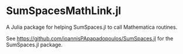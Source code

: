# SumSpacesMathLink.jl

A Julia package for helping SumSpaces.jl to call Mathematica routines. 

See https://github.com/ioannisPApapadopoulos/SumSpaces.jl for the SumSpaces.jl package.